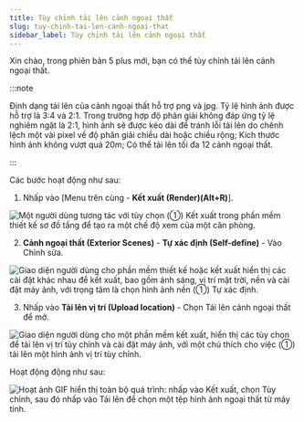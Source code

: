 ```yaml
---
title: Tùy chỉnh tải lên cảnh ngoại thất
slug: tuy-chinh-tai-len-canh-ngoai-that
sidebar_label: Tùy chỉnh tải lên cảnh ngoại thất
---
```


Xin chào, trong phiên bản 5 plus mới, bạn có thể tùy chỉnh tải lên cảnh ngoại thất.

:::note

Định dạng tải lên của cảnh ngoại thất hỗ trợ png và jpg. Tỷ lệ hình ảnh được hỗ trợ là 3:4 và 2:1. Trong trường hợp độ phân giải không đáp ứng tỷ lệ nghiêm ngặt là 2:1, hình ảnh sẽ được kéo dài để tránh lỗi tải lên do chênh lệch một vài pixel về độ phân giải chiều dài hoặc chiều rộng; Kích thước hình ảnh không vượt quá 20m; Có thể tải lên tối đa 12 cảnh ngoại thất.

:::

Các bước hoạt động như sau:

1. Nhấp vào [Menu trên cùng - **Kết xuất (Render)(Alt+R)**].

![Một người dùng tương tác với tùy chọn (①) Kết xuất trong phần mềm thiết kế sơ đồ tầng để tạo ra một chế độ xem của một căn phòng.](https://storage.googleapis.com/jegavn_kb/images/d6561d15-3724-4756-a8f4-b335e14e1471.png)

2. **Cảnh ngoại thất (Exterior Scenes)** - **Tự xác định (Self-define)** - Vào Chỉnh sửa.

![Giao diện người dùng cho phần mềm thiết kế hoặc kết xuất hiển thị các cài đặt khác nhau để kết xuất, bao gồm ánh sáng, vị trí mặt trời, nền và cài đặt máy ảnh, với trọng tâm là chọn hình ảnh nền (①) Tự xác định.](https://storage.googleapis.com/jegavn_kb/images/3819b958-ba44-4a69-9ae4-393a2ddb849e.png)

3. Nhấp vào **Tải lên vị trí (Upload location)** - Chọn Tải lên cảnh ngoại thất để mở.

![Giao diện người dùng cho một phần mềm kết xuất, hiển thị các tùy chọn để tải lên vị trí tùy chỉnh và cài đặt máy ảnh, với một chú thích cho việc (①) tải lên một hình ảnh vị trí tùy chỉnh.](https://storage.googleapis.com/jegavn_kb/images/c91d5bb1-c921-4853-aafa-ae31b3cb26e8.png)

Hoạt động động như sau:

![Hoạt ảnh GIF hiển thị toàn bộ quá trình: nhấp vào Kết xuất, chọn Tùy chỉnh, sau đó nhấp vào Tải lên để chọn một tệp hình ảnh ngoại thất từ máy tính.](https://storage.googleapis.com/jegavn_kb/images/2f7b6d88-6078-4811-8829-f46389379894.gif)